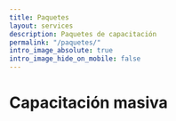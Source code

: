 ```yaml
---
title: Paquetes
layout: services
description: Paquetes de capacitación
permalink: "/paquetes/"
intro_image_absolute: true
intro_image_hide_on_mobile: false
---
```


# Capacitación masiva
